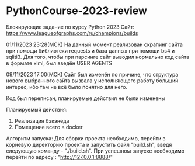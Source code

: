 # PythonCourse-2023-review
Блокирующие задание по курсу Python 2023
Сайт: https://www.leagueofgraphs.com/ru/champions/builds

01/11/2023 23:28(МСК)
На данный момент реализован скрапинг сайта при помощи библиотеки requests и база данных при помощи bs4 и sqliti3.
Для того, чтобы при парсинге сайт выводил нормально код сайта в формате xlml, был введён USER AGENTS

09/11/2023 17:00(МСК)
Сайт был изменён по причине, что структура нового выбранного сайта вызвала у исполняющего работу больший интерес, ибо там не всё было понятно для него.

Код был переписан, планируемые действия не были изменены

Планируемый действия:
1. Реализация бэкэнеда
2. Помещение всего в docker

Алгоритм запуска:
Для сборки проекта необходимо, перейти в корневую директорию проекта и запустить файл "build.sh", введя следующую команду - "./build.sh".
При успешном запуске необходимо перейти по адресу : "http://127.0.0.1:8888/"
